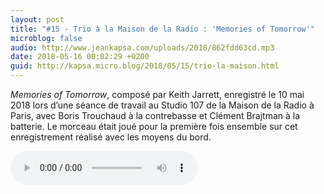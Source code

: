 ```yaml
---
layout: post
title: "#15 - Trio à la Maison de la Radio : 'Memories of Tomorrow'"
microblog: false
audio: http://www.jeankapsa.com/uploads/2018/862fdd63cd.mp3
date: 2018-05-16 00:02:29 +0200
guid: http://kapsa.micro.blog/2018/05/15/trio-la-maison.html
---
```

_Memories of Tomorrow_, composé par Keith Jarrett, enregistré le 10 mai 2018 lors d’une séance de travail au Studio 107 de la Maison de la Radio à Paris, avec Boris Trouchaud à la contrebasse et Clément Brajtman à la batterie. Le morceau était joué pour la première fois ensemble sur cet enregistrement réalisé avec les moyens du bord.

<audio controls="controls" src="http://www.jeankapsa.com/uploads/2018/862fdd63cd.mp3" />

